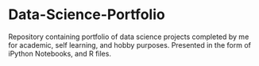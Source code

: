 # Data-Science-Portfolio
Repository containing portfolio of data science projects completed by me for academic, self learning, and hobby purposes. Presented in the form of iPython Notebooks, and R files. 
